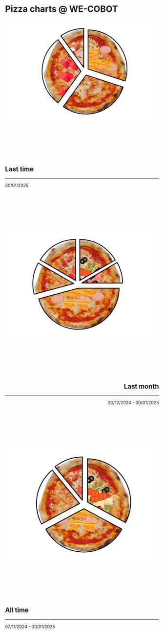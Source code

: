 # Pizza charts @ WE-COBOT
<img style='float: right;' src='./assets/charts/last_time.png'>

&nbsp;

&nbsp;

&nbsp;

&nbsp;

<div style='text-align: left'> <h2>Last time
</h2>

- - - - -

30/01/2025 </div>

&nbsp;

&nbsp;

&nbsp;

&nbsp;

<img style='float: left;' src='./assets/charts/last_month.png'>

&nbsp;

&nbsp;

&nbsp;

&nbsp;

<div style='text-align: right'> <h2>Last month
</h2>

- - - - -

30/12/2024 - 30/01/2025 </div>

&nbsp;

&nbsp;

&nbsp;

&nbsp;

<img style='float: right;' src='./assets/charts/all_time.png'>

&nbsp;

&nbsp;

&nbsp;

&nbsp;

<div style='text-align: left'> <h2>All time
</h2>

- - - - -

07/11/2024 - 30/01/2025 </div>

&nbsp;

&nbsp;

&nbsp;

&nbsp;

